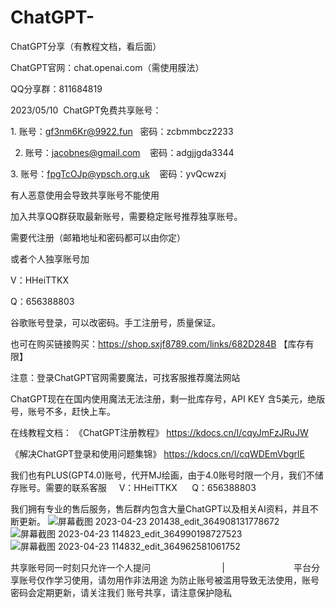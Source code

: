 # ChatGPT-
ChatGPT分享（有教程文档，看后面）

ChatGPT官网：chat.openai.com（需使用膜法）

QQ分享群：811684819 

2023/05/10  ChatGPT免费共享账号：

1. 账号：gf3nm6Kr@9922.fun
   密码：zcbmmbcz2233

2. 账号：jacobnes@gmail.com
   密码：adgjjgda3344

3. 账号：fpgTcOJp@ypsch.org.uk
   密码：yvQcwzxj

有人恶意使用会导致共享账号不能使用

加入共享QQ群获取最新账号，需要稳定账号推荐独享账号。 

需要代注册（邮箱地址和密码都可以由你定）

或者个人独享账号加

V：HHeiTTKX        

Q：656388803 

谷歌账号登录，可以改密码。手工注册号，质量保证。

也可在购买链接购买：https://shop.sxjf8789.com/links/682D284B     【库存有限】    

注意：登录ChatGPT官网需要魔法，可找客服推荐魔法网站

ChatGPT现在在国内使用魔法无法注册，剩一批库存号，API KEY
含5美元，绝版号，账号不多，赶快上车。

在线教程文档：
《ChatGPT注册教程》
https://kdocs.cn/l/cqyJmFzJRuJW

《解决ChatGPT登录和使用问题集锦》
https://kdocs.cn/l/cqWDEmVbgrlE

我们也有PLUS(GPT4.0)账号，代开MJ绘画，由于4.0账号时限一个月，我们不储存账号。需要的联系客服    
V：HHeiTTKX      Q：656388803

我们拥有专业的售后服务，售后群内包含大量ChatGPT以及相关AI资料，并且不断更新。
![屏幕截图 2023-04-23 201438_edit_364908131778672](https://github.com/HHeiHHa/ChatGPT-/assets/128380530/c549b056-3479-49d9-8c98-aacb43276351)
![屏幕截图 2023-04-23 114823_edit_364990198727523](https://github.com/HHeiHHa/ChatGPT-/assets/128380530/1d03a8ba-8149-4285-8a62-6a216da1c258)
![屏幕截图 2023-04-23 114832_edit_364962581061752](https://github.com/HHeiHHa/ChatGPT-/assets/128380530/f799fd00-aecf-4b40-9294-f4a8484c4b9a)

共享账号同一时刻只允许一个人提问                             |                           
平台分享账号仅作学习使用，请勿用作非法用途
为防止账号被滥用导致无法使用，账号密码会定期更新，请关注我们
账号共享，请注意保护隐私    
